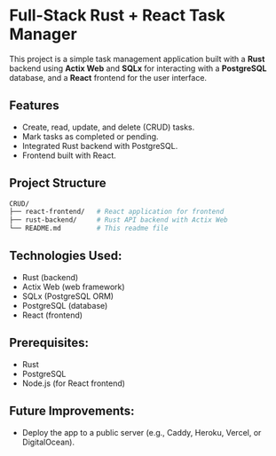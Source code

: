 # Full-Stack Rust + React Task Manager

This project is a simple task management application built with a **Rust** backend using **Actix Web** and **SQLx** for interacting with a **PostgreSQL** database, and a **React** frontend for the user interface.

## Features

- Create, read, update, and delete (CRUD) tasks.
- Mark tasks as completed or pending.
- Integrated Rust backend with PostgreSQL.
- Frontend built with React.

## Project Structure

```bash
CRUD/
├── react-frontend/   # React application for frontend
├── rust-backend/     # Rust API backend with Actix Web
└── README.md         # This readme file
```

## Technologies Used:
- Rust (backend)
- Actix Web (web framework)
- SQLx (PostgreSQL ORM)
- PostgreSQL (database)
- React (frontend)

## Prerequisites:
- Rust
- PostgreSQL
- Node.js (for React frontend)

## Future Improvements:
- Deploy the app to a public server (e.g., Caddy, Heroku, Vercel, or DigitalOcean).
